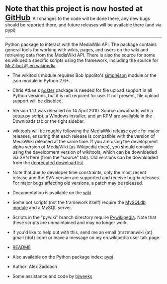 <font size='5pt'><b>Note that this project is now hosted at <a href='https://github.com/alexz-enwp/wikitools'>GitHub</a></b> </font>All changes to the code will be done there, any new bugs should be reported there, and future releases will be available there (and via pypi)



---




Python package to interact with the MediaWiki API. The package contains general tools for working with wikis, pages, and users on the wiki and retrieving data from the MediaWiki API. There is also the source for some en.wikipedia specific scripts using the framework, including the source for [Mr.Z-bot @ en.wikipedia](http://en.wikipedia.org/wiki/User:Mr.Z-bot).

  * The wikitools module requires Bob Ippolito's [simplejson](http://pypi.python.org/pypi/simplejson) module or the json module in Python 2.6+.
  * Chris AtLee's [poster](http://pypi.python.org/pypi/poster) package is needed for file upload support in all Python versions, but it is not required for use. If not present, file upload support will be disabled.
  * Version 1.1.1 was released on 14 April 2010. Source downloads with a setup.py script, a Windows installer, and an RPM are available in the Downloads tab or the right sidebar.
  * wikitools will be roughly following the MediaWiki release cycle for major releases, ensuring that each release is compatible with the version of MediaWiki released at the same time. If you are using the development alpha version of MediaWiki (as Wikipedia does), you should consider using the development version of wikitools, which can be downloaded via SVN here (from the "source" tab). Old versions can be downloaded from the [deprecated download list](http://code.google.com/p/python-wikitools/downloads/list?can=4).
  * Note that due to developer time constraints, only the most recent release and the SVN version are supported and receive bugfix releases. For major bugs affecting old versions, a patch may be released.
  * Documentation is available on the [wiki](wikitools.md)

  * Some bot scripts (not the framework itself) require the [MySQLdb module](http://sourceforge.net/projects/mysql-python) and a MySQL server.
  * Scripts in the "pywiki" branch directory require [Pywikipedia](http://meta.wikimedia.org/wiki/Pywiki). Note that these scripts are unmaintained and may no longer work.
  * If you'd like to help out with this, send me an email (mrzmanwiki {at} gmail {dot} com) or leave a message on my en.wikipedia user talk page.

  * [README](http://python-wikitools.googlecode.com/svn/trunk/README)
  * Also available on the Python package index: [pypi](http://pypi.python.org/pypi/wikitools)

  * Author: Alex Zaddach
  * Some assistance and code by [bjweeks](http://en.wikipedia.org/wiki/User:bjweeks)